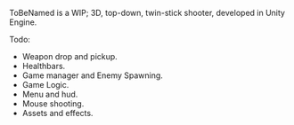 ToBeNamed is a WIP; 3D, top-down, twin-stick shooter, developed in Unity Engine.

Todo:
- Weapon drop and pickup.
- Healthbars.
- Game manager and Enemy Spawning.
- Game Logic.
- Menu and hud.
- Mouse shooting.
- Assets and effects.